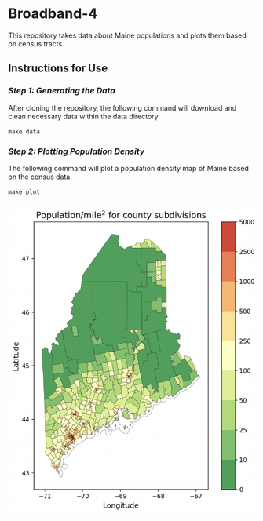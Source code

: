 # Broadband-4
This repository takes data about Maine populations and plots them based on census tracts.

## Instructions for Use
### *Step 1: Generating the Data*
After cloning the repository, the following command will download and clean necessary data within the data directory
```
make data
```

### *Step 2: Plotting Population Density*
The following command will plot a population density map of Maine based on the census data.
```
make plot
```
<p align="center">
    <img src="figs/plot_density.png" width="550">
</p><br>

